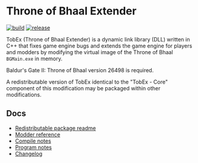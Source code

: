 # Throne of Bhaal Extender
[![build](https://github.com/BGforgeNet/TobEx/workflows/build/badge.svg)](https://github.com/BGforgeNet/TobEx/actions?query=workflow%3Abuild)
[![release](https://github.com/BGforgeNet/TobEx/workflows/release/badge.svg)](https://github.com/BGforgeNet/TobEx/actions?query=workflow%3Arelease)

TobEx (Throne of Bhaal Extender) is a dynamic link library (DLL) written in C++ that fixes game engine bugs and extends the game engine for players and modders by modifying the virtual image of the Throne of Bhaal `BGMain.exe` in memory.

Baldur's Gate II: Throne of Bhaal version 26498 is required.

A redistributable version of TobEx identical to the "TobEx - Core" component of this modification may be packaged within other modifications.

## Docs
- [Redistributable package readme](https://htmlpreview.github.io/?https://github.com/BGforgeNet/TobEx/blob/master/WeiDU/TobEx/TobEx_redist/readme/readme.htm)
- [Modder reference](https://htmlpreview.github.io/?https://github.com/BGforgeNet/TobEx/blob/master/WeiDU/TobEx/TobEx_redist/readme/TobExReference.htm)
- [Compile notes](docs/compile_notes.md)
- [Program notes](docs/program_notes.md)
- [Changelog](docs/changelog.md)
